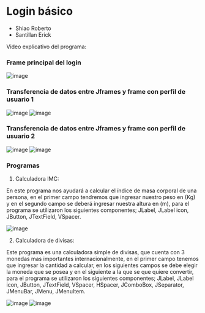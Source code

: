 # Login básico

- Shiao Roberto
- Santillan Erick

Video explicativo del programa:  

### Frame principal del login
![image](https://user-images.githubusercontent.com/95731527/216852879-8518192a-c453-47a7-bf30-e2f4b2233511.png)

### Transferencia de datos entre Jframes y frame con perfil de usuario 1
![image](https://user-images.githubusercontent.com/95731527/216853018-4b2983fe-9699-41f1-9ba4-9d2c5db0cb9c.png)
![image](https://user-images.githubusercontent.com/95731527/216853085-4d91c1c4-d040-4ad2-ac20-1d8573a94693.png)

### Transferencia de datos entre Jframes y frame con perfil de usuario 2
![image](https://user-images.githubusercontent.com/95731527/216853184-cc30ab90-d80b-415f-bc5b-374c9c3ed3ce.png)
![image](https://user-images.githubusercontent.com/95731527/216853261-8203522e-98f4-4871-806e-0c68666c9933.png)

### Programas

1. Calculadora IMC:

En este programa nos ayudará a calcular el índice de masa corporal de una persona, en el primer campo tendremos que ingresar nuestro peso en (Kg) y en el segundo campo se deberá ingresar nuestra altura en (m), para el programa se utilizaron los siguientes componentes; JLabel, JLabel icon, JButton, JTextField, VSpacer.

![image](https://user-images.githubusercontent.com/95731527/216854245-cece4b07-759e-4a44-8cf2-ca1420c44462.png)

2. Calculadora de divisas:

Este programa es una calculadora simple de divisas, que cuenta con 3 monedas mas importantes internacionalmente, en el primer campo tenemos que ingresar la cantidad a calcular, en los siguientes campos se debe elegir la moneda que se posea y en el siguiente a la que se que quiere convertir, para el programa se utilizaron los siguientes componentes; JLabel, JLabel icon, JButton, JTextField, VSpacer, HSpacer, JComboBox, JSeparator, JMenuBar, JMenu, JMenuItem.

![image](https://user-images.githubusercontent.com/95731527/216854516-ee8b2629-5472-4a13-8fa3-2c3ec70918a2.png)
![image](https://user-images.githubusercontent.com/95731527/216854534-3208d396-a917-41f8-9b66-27e4c97c49b5.png)

